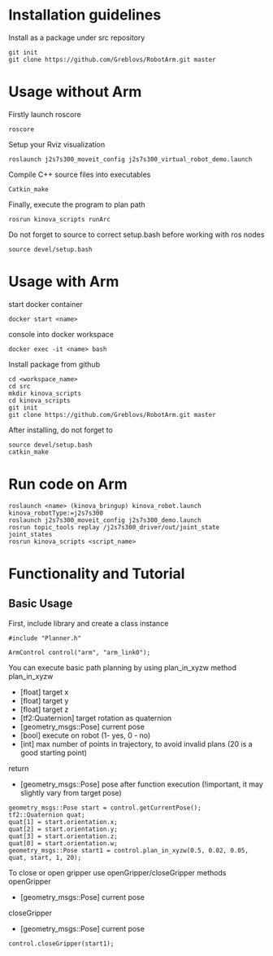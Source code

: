 # Installation guidelines 
Install as a package under src repository 

```
git init 
git clone https://github.com/Greblovs/RobotArm.git master
```
# Usage without Arm
Firstly launch roscore 
```
roscore
```

Setup your Rviz visualization
```
roslaunch j2s7s300_moveit_config j2s7s300_virtual_robot_demo.launch
```
Compile C++ source files into executables
```
Catkin_make 
```
Finally, execute the program to plan path 
```
rosrun kinova_scripts runArc 
```
Do not forget to source to correct setup.bash before working with ros nodes 
```
source devel/setup.bash
```

# Usage with Arm 

start docker container
```
docker start <name>
```

console into docker workspace 
```
docker exec -it <name> bash
```

Install package from github 
```
cd <workspace_name>
cd src 
mkdir kinova_scripts 
cd kinova_scripts
git init 
git clone https://github.com/Greblovs/RobotArm.git master
```

After installing, do not forget to 
```
source devel/setup.bash
catkin_make
```

# Run code on Arm

```
roslaunch <name> (kinova_bringup) kinova_robot.launch kinova_robotType:=j2s7s300
roslaunch j2s7s300_moveit_config j2s7s300_demo.launch 
rosrun topic_tools replay /j2s7s300_driver/out/joint_state joint_states
rosrun kinova_scripts <script_name>
```


# Functionality and Tutorial 

## Basic Usage 

First, include library and create a class instance  

```
#include "Planner.h"

ArmControl control("arm", "arm_link0"); 
``` 

You can execute basic path planning by using plan_in_xyzw method  
plan_in_xyzw
  - [float] target x 
  - [float] target y 
  - [float] target z
  - [tf2:Quaternion] target rotation as quaternion
  - [geometry_msgs::Pose] current pose 
  - [bool] execute on robot (1- yes, 0 - no)
  - [int] max number of points in trajectory, to avoid invalid plans (20 is a good starting point) 

return 
  - [geometry_msgs::Pose] pose after function execution (!important, it may slightly vary from target pose)

  

```
geometry_msgs::Pose start = control.getCurrentPose();
tf2::Quaternion quat;
quat[1] = start.orientation.x;
quat[2] = start.orientation.y;
quat[3] = start.orientation.z;
quat[0] = start.orientation.w;
geometry_msgs::Pose start1 = control.plan_in_xyzw(0.5, 0.02, 0.05, quat, start, 1, 20);
```

To close or open gripper use openGripper/closeGripper methods 
openGripper 
  - [geometry_msgs::Pose] current pose 

closeGripper 
  - [geometry_msgs::Pose] current pose 

```
control.closeGripper(start1);
```

